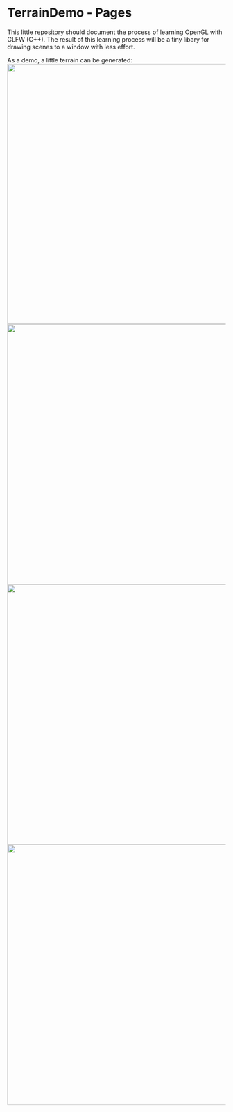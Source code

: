 # TerrainDemo - Pages

This little repository should document the process of learning OpenGL with GLFW (C++). The result of this learning process will be a tiny libary for drawing scenes to a window with less effort.

As a demo, a little terrain can be generated: <br>
<image src="https://i.imgur.com/981LxRl.png" width=600 height=600> </image>
<image src="https://i.imgur.com/fYphzP1.png" width=600 height=600> </image>
<image src="https://i.imgur.com/tT9WYMM.png" width=600 height=600> </image>
<image src="https://i.imgur.com/Yg2qRyl.png" width=600 height=600> </image>
